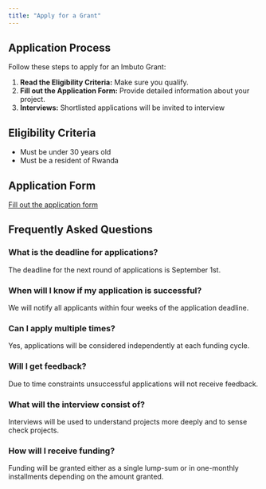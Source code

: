 ```yaml
---
title: "Apply for a Grant"
---
```


## Application Process
Follow these steps to apply for an Imbuto Grant:
1. **Read the Eligibility Criteria:** Make sure you qualify.
2. **Fill out the Application Form:** Provide detailed information about your project.
3. **Interviews:** Shortlisted applications will be invited to interview 

## Eligibility Criteria
- Must be under 30 years old
- Must be a resident of Rwanda

## Application Form
[Fill out the application form](https://forms.gle/your-google-form-link)

## Frequently Asked Questions
### What is the deadline for applications?
The deadline for the next round of applications is September 1st.

### When will I know if my application is successful?
We will notify all applicants within four weeks of the application deadline.

### Can I apply multiple times? 
Yes, applications will be considered independently at each funding cycle. 

### Will I get feedback?
Due to time constraints unsuccessful applications will not receive feedback. 

### What will the interview consist of?
Interviews will be used to understand projects more deeply and to sense check projects.

### How will I receive funding? 
Funding will be granted either as a single lump-sum or in one-monthly installments depending on the amount granted. 
